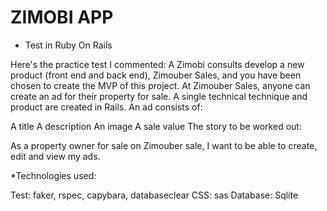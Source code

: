 # ZIMOBI APP

* Test in Ruby On Rails
  
Here's the practice test I commented:
A Zimobi consults develop a new product (front end and back end), Zimouber Sales, and you have been chosen to create the MVP of this project.
At Zimouber Sales, anyone can create an ad for their property for sale. A single technical technique and product are created in Rails. An ad consists of:

A title
A description
An image
A sale value
The story to be worked out:


As a property owner for sale on Zimouber sale, I want to be able to create, edit and view my ads.


*Technologies used:

 Test: faker, rspec, capybara, databaseclear
 CSS: sas
 Database: Sqlite

 

